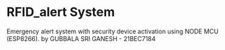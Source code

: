 # RFID_alert System 
Emergency alert system with security device activation using NODE MCU (ESP8266).
by GUBBALA SRI GANESH - 21BEC7184
